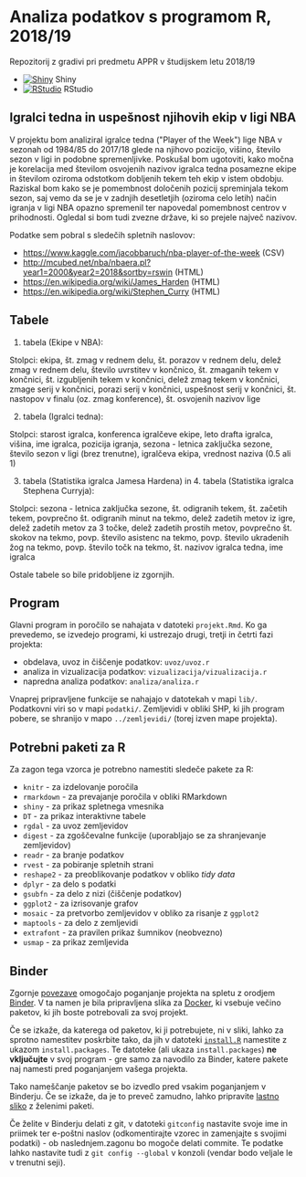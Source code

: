 # Analiza podatkov s programom R, 2018/19

Repozitorij z gradivi pri predmetu APPR v študijskem letu 2018/19

* [![Shiny](http://mybinder.org/badge.svg)](http://beta.mybinder.org/v2/gh/dePauk/APPR-2018-19/master?urlpath=shiny/APPR-2018-19/projekt.Rmd) Shiny
* [![RStudio](http://mybinder.org/badge.svg)](http://beta.mybinder.org/v2/gh/dePauk/APPR-2018-19/master?urlpath=rstudio) RStudio


## Igralci tedna in uspešnost njihovih ekip v ligi NBA

V projektu bom analiziral igralce tedna ("Player of the Week") lige NBA v sezonah od 1984/85 do 2017/18 glede na njihovo pozicijo, višino, število sezon v ligi in podobne spremenljivke. Poskušal bom ugotoviti, kako močna je korelacija med številom osvojenih nazivov igralca tedna posamezne ekipe in številom oziroma odstotkom dobljenih tekem teh ekip v istem obdobju. Raziskal bom kako se je pomembnost določenih pozicij spreminjala tekom sezon, saj vemo da se je v zadnjih desetletjih (oziroma celo letih) način igranja v ligi NBA opazno spremenil ter napovedal pomembnost centrov v prihodnosti. Ogledal si bom tudi zvezne države, ki so prejele največ nazivov.

Podatke sem pobral s sledečih spletnih naslovov:

* https://www.kaggle.com/jacobbaruch/nba-player-of-the-week (CSV)
* http://mcubed.net/nba/nbaera.pl?year1=2000&year2=2018&sortby=rswin (HTML)
* https://en.wikipedia.org/wiki/James_Harden (HTML)
* https://en.wikipedia.org/wiki/Stephen_Curry (HTML)


## Tabele

1. tabela (Ekipe v NBA):

Stolpci: ekipa, št. zmag v rednem delu, št. porazov v rednem delu, delež zmag v rednem delu, število uvrstitev v končnico, št. zmaganih tekem v končnici, št. izgubljenih tekem v končnici, delež zmag tekem v končnici, zmage serij v končnici, porazi serij v končnici, uspešnost serij v končnici, št. nastopov v finalu (oz. zmag konference), št. osvojenih nazivov lige

2. tabela (Igralci tedna):

Stolpci: starost igralca, konferenca igralčeve ekipe, leto drafta igralca, višina, ime igralca, pozicija igranja, sezona - letnica zaključka sezone, število sezon v ligi (brez trenutne), igralčeva ekipa, vrednost naziva (0.5 ali 1)

3. tabela (Statistika igralca Jamesa Hardena) in 4. tabela (Statistika igralca Stephena Curryja): 

Stolpci: sezona - letnica zaključka sezone, št. odigranih tekem, št. začetih tekem, povprečno št. odigranih minut na tekmo, delež zadetih metov iz igre, delež zadetih metov za 3 točke, delež zadetih prostih metov, povprečno št. skokov na tekmo, povp. število asistenc na tekmo, povp. število ukradenih žog na tekmo, povp. število točk na tekmo, št. nazivov igralca tedna, ime igralca


Ostale tabele so bile pridobljene iz zgornjih.


## Program

Glavni program in poročilo se nahajata v datoteki `projekt.Rmd`.
Ko ga prevedemo, se izvedejo programi, ki ustrezajo drugi, tretji in četrti fazi projekta:

* obdelava, uvoz in čiščenje podatkov: `uvoz/uvoz.r`
* analiza in vizualizacija podatkov: `vizualizacija/vizualizacija.r`
* napredna analiza podatkov: `analiza/analiza.r`

Vnaprej pripravljene funkcije se nahajajo v datotekah v mapi `lib/`.
Podatkovni viri so v mapi `podatki/`.
Zemljevidi v obliki SHP, ki jih program pobere,
se shranijo v mapo `../zemljevidi/` (torej izven mape projekta).


## Potrebni paketi za R

Za zagon tega vzorca je potrebno namestiti sledeče pakete za R:

* `knitr` - za izdelovanje poročila
* `rmarkdown` - za prevajanje poročila v obliki RMarkdown
* `shiny` - za prikaz spletnega vmesnika
* `DT` - za prikaz interaktivne tabele
* `rgdal` - za uvoz zemljevidov
* `digest` - za zgoščevalne funkcije (uporabljajo se za shranjevanje zemljevidov)
* `readr` - za branje podatkov
* `rvest` - za pobiranje spletnih strani
* `reshape2` - za preoblikovanje podatkov v obliko *tidy data*
* `dplyr` - za delo s podatki
* `gsubfn` - za delo z nizi (čiščenje podatkov)
* `ggplot2` - za izrisovanje grafov
* `mosaic` - za pretvorbo zemljevidov v obliko za risanje z `ggplot2`
* `maptools` - za delo z zemljevidi
* `extrafont` - za pravilen prikaz šumnikov (neobvezno)
* `usmap` - za prikaz zemljevida


## Binder

Zgornje [povezave](#analiza-podatkov-s-programom-r-201819)
omogočajo poganjanje projekta na spletu z orodjem [Binder](https://mybinder.org/).
V ta namen je bila pripravljena slika za [Docker](https://www.docker.com/),
ki vsebuje večino paketov, ki jih boste potrebovali za svoj projekt.

Če se izkaže, da katerega od paketov, ki ji potrebujete, ni v sliki,
lahko za sprotno namestitev poskrbite tako,
da jih v datoteki [`install.R`](install.R) namestite z ukazom `install.packages`.
Te datoteke (ali ukaza `install.packages`) **ne vključujte** v svoj program -
gre samo za navodilo za Binder, katere pakete naj namesti pred poganjanjem vašega projekta.

Tako nameščanje paketov se bo izvedlo pred vsakim poganjanjem v Binderju.
Če se izkaže, da je to preveč zamudno,
lahko pripravite [lastno sliko](https://github.com/jaanos/APPR-docker) z želenimi paketi.

Če želite v Binderju delati z git,
v datoteki `gitconfig` nastavite svoje ime in priimek ter e-poštni naslov
(odkomentirajte vzorec in zamenjajte s svojimi podatki) -
ob naslednjem.zagonu bo mogoče delati commite.
Te podatke lahko nastavite tudi z `git config --global` v konzoli
(vendar bodo veljale le v trenutni seji).
